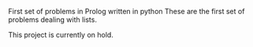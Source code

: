 First set of problems in Prolog written in python
These are the first set of problems dealing with lists.

This project is currently on hold. 
